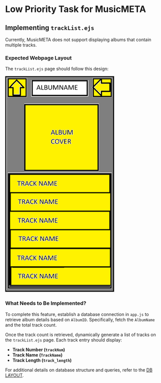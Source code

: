 # Low Priority Task for MusicMETA

## Implementing `trackList.ejs`

Currently, MusicMETA does not support displaying albums that contain multiple tracks.

### Expected Webpage Layout

The `trackList.ejs` page should follow this design:

<img src="img/WireFrame-TrackList.png">

### What Needs to Be Implemented?

To complete this feature, establish a database connection in `app.js` to retrieve album details based on `AlbumID`. Specifically, fetch the `AlbumName` and the total track count.

Once the track count is retrieved, dynamically generate a list of tracks on the `trackList.ejs` page. Each track entry should display:
- **Track Number (`trackNum`)**
- **Track Name (`TrackName`)**
- **Track Length (`track_length`)**

For additional details on database structure and queries, refer to the [DB LAYOUT](DBLAYOUT.md).

